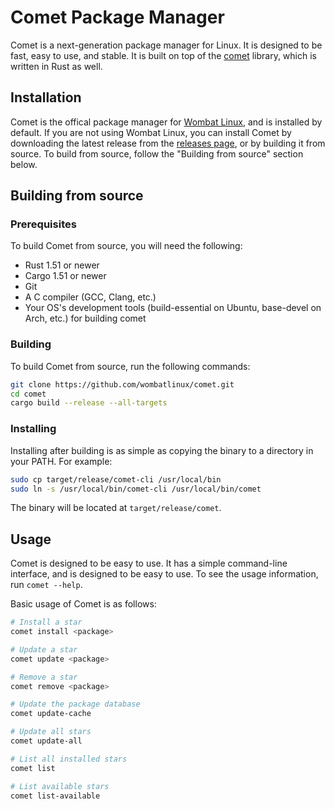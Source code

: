 # Comet Package Manager
Comet is a next-generation package manager for Linux. It is designed to be fast, easy to use, and stable.
It is built on top of the [comet](../comet/README.md) library, which is written in Rust as well.

## Installation
Comet is the offical package manager for [Wombat Linux](http://wombatlinux.org), and is installed by default. If you are
not using Wombat Linux, you can install Comet by downloading the latest release from the 
[releases page](https://github.com/wombatlinux/comet/releases), or by building it from source. To build from source, 
follow the "Building from source" section below.


## Building from source

### Prerequisites
To build Comet from source, you will need the following:
- Rust 1.51 or newer
- Cargo 1.51 or newer
- Git
- A C compiler (GCC, Clang, etc.)
- Your OS's development tools (build-essential on Ubuntu, base-devel on Arch, etc.) for building comet

### Building
To build Comet from source, run the following commands:
```bash
git clone https://github.com/wombatlinux/comet.git
cd comet
cargo build --release --all-targets
```

### Installing
Installing after building is as simple as copying the binary to a directory in your PATH. For example:
```bash
sudo cp target/release/comet-cli /usr/local/bin
sudo ln -s /usr/local/bin/comet-cli /usr/local/bin/comet
```

The binary will be located at `target/release/comet`.

## Usage
Comet is designed to be easy to use. It has a simple command-line interface, and is designed to be easy to use.
To see the usage information, run `comet --help`.

Basic usage of Comet is as follows:
```bash
# Install a star
comet install <package>

# Update a star
comet update <package>

# Remove a star
comet remove <package>

# Update the package database
comet update-cache

# Update all stars
comet update-all

# List all installed stars
comet list

# List available stars
comet list-available
```